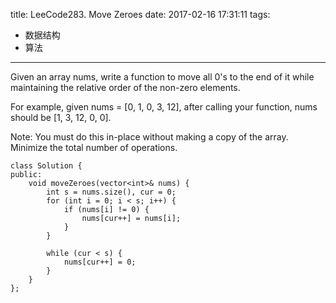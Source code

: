 title: LeeCode283. Move Zeroes
date: 2017-02-16 17:31:11
tags:
- 数据结构
- 算法
---

Given an array nums, write a function to move all 0's to the end of it while maintaining the relative order of the non-zero elements.

For example, given nums = [0, 1, 0, 3, 12], after calling your function, nums should be [1, 3, 12, 0, 0].

Note:
You must do this in-place without making a copy of the array.
Minimize the total number of operations.

```
class Solution {
public:
    void moveZeroes(vector<int>& nums) {
        int s = nums.size(), cur = 0;
        for (int i = 0; i < s; i++) {
            if (nums[i] != 0) {
                nums[cur++] = nums[i];
            }
        }
        
        while (cur < s) {
            nums[cur++] = 0;
        }
    }
};
```
